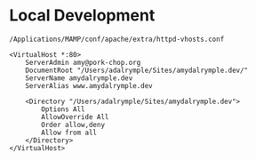 # Local Development

`/Applications/MAMP/conf/apache/extra/httpd-vhosts.conf`

```
<VirtualHost *:80>
    ServerAdmin amy@pork-chop.org
    DocumentRoot "/Users/adalrymple/Sites/amydalrymple.dev/" 
    ServerName amydalrymple.dev
    ServerAlias www.amydalrymple.dev

    <Directory "/Users/adalrymple/Sites/amydalrymple.dev">
        Options All
        AllowOverride All
        Order allow,deny
        Allow from all
    </Directory>
</VirtualHost>
```